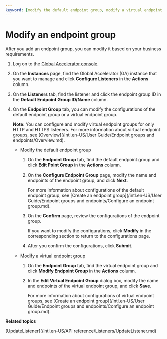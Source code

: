 ```yaml
---
keyword: [modify the default endpoint group, modify a virtual endpoint group]
---
```


# Modify an endpoint group

After you add an endpoint group, you can modify it based on your business requirements.

1.  Log on to the [Global Accelerator console](https://ga.console.aliyun.com/list).

2.  On the **Instances** page, find the Global Accelerator \(GA\) instance that you want to manage and click **Configure Listeners** in the **Actions** column.

3.  On the **Listeners** tab, find the listener and click the endpoint group ID in the **Default Endpoint Group ID/Name** column.

4.  On the **Endpoint Group** tab, you can modify the configurations of the default endpoint group or a virtual endpoint group.

    **Note:** You can configure and modify virtual endpoint groups for only HTTP and HTTPS listeners. For more information about virtual endpoint groups, see [Overview](/intl.en-US/User Guide/Endpoint groups and endpoints/Overview.md).

    -   Modify the default endpoint group
        1.  On the **Endpoint Group** tab, find the default endpoint group and click **Edit Point Group** in the **Actions** column.
        2.  On the **Configure Endpoint Group** page, modify the name and endpoints of the endpoint group, and click **Next**.

            For more information about configurations of the default endpoint group, see [Create an endpoint group](/intl.en-US/User Guide/Endpoint groups and endpoints/Configure an endpoint group.md).

        3.  On the **Confirm** page, review the configurations of the endpoint group.

            If you want to modify the configurations, click **Modify** in the corresponding section to return to the configurations page.

        4.  After you confirm the configurations, click **Submit**.
    -   Modify a virtual endpoint group
        1.  On the **Endpoint Group** tab, find the virtual endpoint group and click **Modify Endpoint Group** in the **Actions** column.
        2.  In the **Edit Virtual Endpoint Group** dialog box, modify the name and endpoints of the virtual endpoint group, and click **Save**.

            For more information about configurations of virtual endpoint groups, see [Create an endpoint group](/intl.en-US/User Guide/Endpoint groups and endpoints/Configure an endpoint group.md).


**Related topics**  


[UpdateListener](/intl.en-US/API reference/Listeners/UpdateListener.md)

